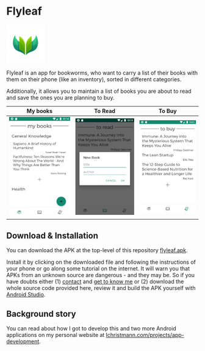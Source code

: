 # Flyleaf

<img src="images-for-readme/flyleaf-logo.png" width="100" height="100" alt="Flyleaf Logo" /><br>

Flyleaf is an app for bookworms, who want to carry a list of their books with them on their phone (like an inventory), sorted in different categories.

Additionally, it allows you to maintain a list of books you are about to read and save the ones you are planning to buy.

My books | To Read | To Buy |
:-------------------------:|:-------------------------:|:-------------------------:|
![](images-for-readme/flyleaf-1.png) | ![](images-for-readme/flyleaf-2.png) | ![](images-for-readme/flyleaf-3.png) |

## Download & Installation

You can download the APK at the top-level of this repository [flyleaf.apk](https://github.com/lchristmann/android-flyleaf/blob/main/flyleaf.apk).

Install it by clicking on the downloaded file and following the instructions of your phone or go along some tutorial on the internet. It will warn you that APKs from an unknown source are dangerous - and they may be. So if you have doubts either (1) [contact](https://lchristmann.com/contact/) and [get to know me](https://lchristmann.com) or (2) download the whole source code provided here, review it and build the APK yourself with [Android Studio](https://developer.android.com/studio).

## Background story

You can read about how I got to develop this and two more Android applications on my personal website at [lchristmann.com/projects/app-development](https://lchristmann.com/projects/app-development/).